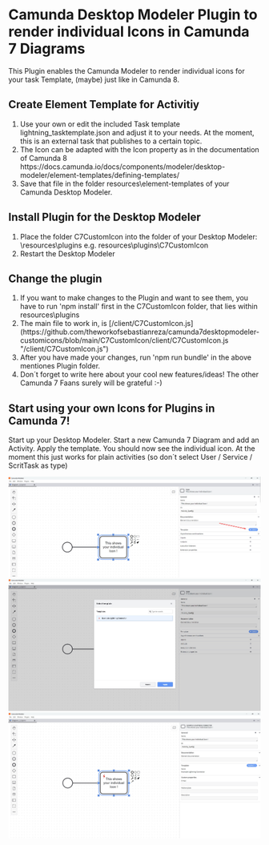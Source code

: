 # Camunda Desktop Modeler Plugin to render individual Icons in Camunda 7 Diagrams
This Plugin enables the Camunda Modeler to render individual icons for your task Template, (maybe) just like in Camunda 8.

## Create Element Template for Activitiy
<ol>
  <li>Use your own or edit the included Task template lightning_tasktemplate.json and adjust it to your needs. At the moment, this is an external task that publishes to a certain topic.</li>
  <li>The Icon can be adapted with the Icon property as in the documentation of Camunda 8 https://docs.camunda.io/docs/components/modeler/desktop-modeler/element-templates/defining-templates/</li>
  <li>Save that file  in the folder resources\element-templates of your Camunda Desktop Modeler.</li>
</ol>

## Install Plugin for the Desktop Modeler
<ol>
  <li>Place the folder C7CustomIcon into the folder of your Desktop Modeler: \resources\plugins e.g. resources\plugins\C7CustomIcon</li>
  <li>Restart the Desktop Modeler</li>
</ol>

## Change the plugin
<ol>
  <li>If you want to make changes to the Plugin and want to see them, you have to run 'npm install' first in the C7CustomIcon folder, that lies within resources\plugins</li>
  <li>The main file to work in, is [/client/C7CustomIcon.js](https://github.com/theworkofsebastianreza/camunda7desktopmodeler-customicons/blob/main/C7CustomIcon/client/C7CustomIcon.js "/client/C7CustomIcon.js")</li>
  <li>After you have made your changes, run 'npm run bundle' in the above mentiones Plugin folder.</li>
  <li>Don´t forget to write here about your cool new features/ideas! The other Camunda 7 Faans surely will be grateful :-)</li>
</ol>

## Start using your own Icons for Plugins in Camunda 7!
Start up your Desktop Modeler. Start a new Camunda 7 Diagram and add an Activity. Apply the template. You should now see the individual icon.
At the moment this just works for plain activities (so don´t select User / Service / ScritTask as type)

![Your own Icon in Camunda 7 Activities/Tasks in Desktop Modeler](/1.jpg "Your own Icon in Camunda 7 Activities/Tasks in Desktop Modeler")
![Your own Icon in Camunda 7 Activities/Tasks in Desktop Modeler](/2.jpg "Your own Icon in Camunda 7 Activities/Tasks in Desktop Modeler")
![Your own Icon in Camunda 7 Activities/Tasks in Desktop Modeler](/3.jpg "Your own Icon in Camunda 7 Activities/Tasks in Desktop Modeler")
